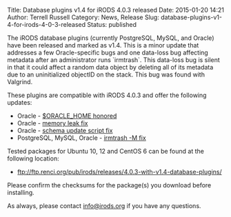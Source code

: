 Title: Database plugins v1.4 for iRODS 4.0.3 released
Date: 2015-01-20 14:21
Author: Terrell Russell
Category: News, Release
Slug: database-plugins-v1-4-for-irods-4-0-3-released
Status: published

The iRODS database plugins (currently PostgreSQL, MySQL, and Oracle)
have been released and marked as v1.4. This is a minor update that
addresses a few Oracle-specific bugs and one data-loss bug affecting
metadata after an administrator runs \`irmtrash\`. This data-loss bug is
silent in that it could affect a random data object by deleting all of
its metadata due to an uninitialized objectID on the stack. This bug was
found with Valgrind.  
<!--more-->

These plugins are compatible with iRODS 4.0.3 and offer the following
updates:

-   Oracle - [\$ORACLE\_HOME
    honored](https://github.com/irods/irods/issues/2342)
-   Oracle - [memory leak
    fix](https://github.com/irods/irods/issues/2349)
-   Oracle - [schema update script
    fix](https://github.com/irods/irods/issues/2355)
-   PostgreSQL, MySQL, Oracle - [irmtrash -M
    fix](https://github.com/irods/irods/issues/2461)

Tested packages for Ubuntu 10, 12 and CentOS 6 can be found at the
following location:

-   <ftp://ftp.renci.org/pub/irods/releases/4.0.3-with-v1.4-database-plugins/>

Please confirm the checksums for the package(s) you download before
installing.

As always, please contact <info@irods.org> if you have any questions.
